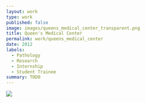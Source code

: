 ```yaml
---
layout: work
type: work
published: false
image: images/queens_medical_center_transparent.png
title: Queen's Medical Center
permalink: work/queens_medical_center
date: 2012
labels:
  - Pathology
  - Research
  - Internship
  - Student Trainee
summary: TODO
---
```


<div class="ui small rounded images">
  <img class="ui image" src="../images/eyegenix.png">
</div>

